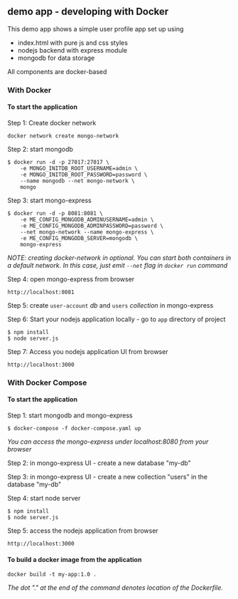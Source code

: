 ## demo app - developing with Docker

This demo app shows a simple user profile app set up using 
- index.html with pure js and css styles
- nodejs backend with express module
- mongodb for data storage

All components are docker-based


### With Docker


#### To start the application


Step 1: Create docker network

    docker network create mongo-network 


Step 2: start mongodb 

    $ docker run -d -p 27017:27017 \
        -e MONGO_INITDB_ROOT_USERNAME=admin \
        -e MONGO_INITDB_ROOT_PASSWORD=password \
        --name mongodb --net mongo-network \
        mongo    


Step 3: start mongo-express
    
    $ docker run -d -p 8081:8081 \
        -e ME_CONFIG_MONGODB_ADMINUSERNAME=admin \
        -e ME_CONFIG_MONGODB_ADMINPASSWORD=password \
        --net mongo-network --name mongo-express \
        -e ME_CONFIG_MONGODB_SERVER=mongodb \
        mongo-express   


_NOTE: creating docker-network in optional. You can start both containers in a default network. In this case, just emit `--net` flag in `docker run` command_


Step 4: open mongo-express from browser

    http://localhost:8081


Step 5: create `user-account` _db_ and `users` _collection_ in mongo-express


Step 6: Start your nodejs application locally - go to `app` directory of project 

    $ npm install 
    $ node server.js


Step 7: Access you nodejs application UI from browser

    http://localhost:3000


### With Docker Compose


#### To start the application


Step 1: start mongodb and mongo-express

    $ docker-compose -f docker-compose.yaml up

_You can access the mongo-express under localhost:8080 from your browser_


Step 2: in mongo-express UI - create a new database "my-db"


Step 3: in mongo-express UI - create a new collection "users" in the database "my-db"


Step 4: start node server

    $ npm install
    $ node server.js


Step 5: access the nodejs application from browser 

    http://localhost:3000


#### To build a docker image from the application

    docker build -t my-app:1.0 .

_The dot "." at the end of the command denotes location of the Dockerfile._




